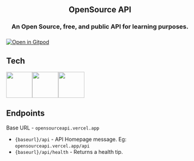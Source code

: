 <div align="center">
<h2>OpenSource API</h2>
<h3>An Open Source, free, and public API for learning purposes.<h3>
</div>
  
[![Open in Gitpod](https://gitpod.io/button/open-in-gitpod.svg)](https://gitpod.io/#https://github.com/Pradumnasaraf/OpenSource-API)
    
## Tech
<img src="https://cdn.jsdelivr.net/gh/devicons/devicon/icons/nodejs/nodejs-plain.svg"  height= "70"/><img src="https://cdn.jsdelivr.net/gh/devicons/devicon/icons/express/express-original.svg" height= "70" /><img src="https://cdn.jsdelivr.net/gh/devicons/devicon/icons/mongodb/mongodb-original.svg" height="70" />
   
## Endpoints

Base URL - `opensourceapi.vercel.app`

- `{baseurl}/api` - API Homepage message.
  Eg: `opensourceapi.vercel.app/api`
- `{baseurl}/api/health` - Returns a health tip.
